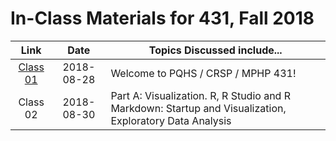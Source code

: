 # In-Class Materials for 431, Fall 2018

Link | Date | Topics Discussed include...
:----------: | :----------: | ------------------------------------------------------------------------------
[Class 01](https://github.com/THOMASELOVE/431-2018/tree/master/slides/class01) | 2018-08-28 | Welcome to PQHS / CRSP / MPHP 431!
Class 02 | 2018-08-30 | Part A: Visualization. R, R Studio and R Markdown: Startup and Visualization, Exploratory Data Analysis

